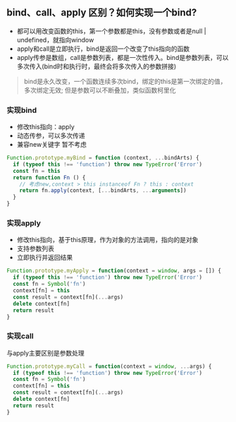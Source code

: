 ## bind、call、apply 区别？如何实现一个bind?
- 都可以用改变函数的this，第一个参数都是this，没有参数或者是null | undefined，就指向window
- apply和call是立即执行，bind是返回一个改变了this指向的函数
- apply传参是数组，call是参数列表，都是一次性传入。bind是参数列表，可以多次传入(bind时和执行时，最终会将多次传入的参数拼接)

> bind是永久改变，一个函数连续多次bind，绑定的this是第一次绑定的值，多次绑定无效; 但是参数可以不断叠加，类似函数柯里化

### 实现bind
- 修改this指向：apply
- 动态传参，可以多次传递
- 兼容new关键字 暂不考虑
```js
Function.prototype.myBind = function (context, ...bindArts) {
  if (typeof this !== 'function') throw new TypeError('Error')
  const fn = this
  return function Fn () {
    // 考虑new,context > this instanceof Fn ? this : context
    return fn.apply(context, [...bindArts, ...arguments])
  }
}
```

### 实现apply
- 修改this指向，基于this原理，作为对象的方法调用，指向的是对象
- 支持参数列表
- 立即执行并返回结果
```js
Function.prototype.myApply = function(context = window, args = []) {
  if (typeof this !== 'function') throw new TypeError('Error')
  const fn = Symbol('fn')
  context[fn] = this
  const result = context[fn](...args)
  delete context[fn]
  return result
}
```
### 实现call
与apply主要区别是参数处理
```js
Function.prototype.myCall = function(context = window, ...args) {
  if (typeof this !== 'function') throw new TypeError('Error')
  const fn = Symbol('fn')
  context[fn] = this
  const result = context[fn](...args)
  delete context[fn]
  return result
}
```